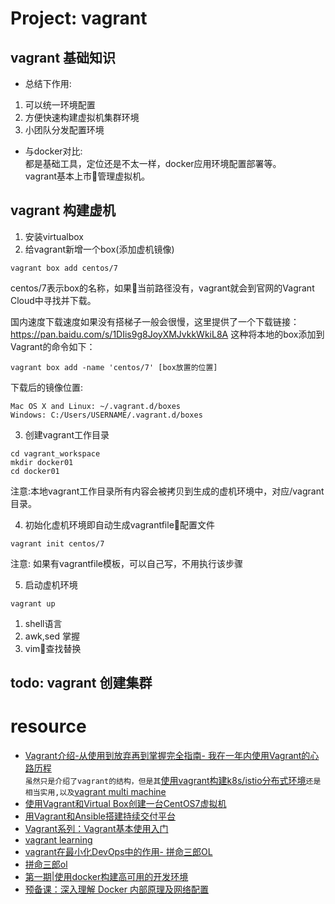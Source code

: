 # Project: vagrant
 ## vagrant 基础知识
- 总结下作用:   
 1. 可以统一环境配置
 2. 方便快速构建虚拟机集群环境
 3. 小团队分发配置环境  

- 与docker对比:   
都是基础工具，定位还是不太一样，docker应用环境配置部署等。  
vagrant基本上市管理虚拟机。  

 ## vagrant 构建虚机
1. 安装virtualbox
2. 给vagrant新增一个box(添加虚机镜像)

```
vagrant box add centos/7
```

centos/7表示box的名称，如果当前路径没有，vagrant就会到官网的Vagrant Cloud中寻找并下载。

国内速度下载速度如果没有搭梯子一般会很慢，这里提供了一个下载链接： 
https://pan.baidu.com/s/1DIis9g8JoyXMJvkkWkiL8A 
这种将本地的box添加到Vagrant的命令如下：

```
vagrant box add -name 'centos/7' [box放置的位置]
```

下载后的镜像位置:  
```
Mac OS X and Linux: ~/.vagrant.d/boxes
Windows: C:/Users/USERNAME/.vagrant.d/boxes
```

3. 创建vagrant工作目录
```
cd vagrant_workspace
mkdir docker01
cd docker01
``` 
注意:本地vagrant工作目录所有内容会被拷贝到生成的虚机环境中，对应/vagrant目录。

4. 初始化虚机环境即自动生成vagrantfile配置文件  
```
vagrant init centos/7
```
注意: 如果有vagrantfile模板，可以自己写，不用执行该步骤  

5. 启动虚机环境
```
vagrant up
```

1. shell语言
2. awk,sed 掌握
3. vim查找替换

 ## todo: vagrant 创建集群

# resource
- [Vagrant介绍-从使用到放弃再到掌握完全指南- 我在一年内使用Vagrant的心路历程](https://jimmysong.io/posts/vagrant-intro/)  
`虽然只是介绍了vagrant的结构，但是其`[使用vagrant构建k8s/istio分布式环境](https://github.com/rootsongjc/kubernetes-vagrant-centos-cluster)`还是相当实用,以及`[vagrant multi machine](https://www.vagrantup.com/docs/multi-machine/)` `
- [使用Vagrant和Virtual Box创建一台CentOS7虚拟机](https://blog.csdn.net/wang465745776/article/details/80720523) 
- [用Vagrant和Ansible搭建持续交付平台](https://www.linuxidc.com/Linux/2018-04/151775.htm)  
- [Vagrant系列：Vagrant基本使用入门](https://www.linuxidc.com/Linux/2018-04/151772.htm)  
- [vagrant learning](https://github.com/whorusq/vagrant-learning) 
- [vagrant在最小化DevOps中的作用- 拼命三郎OL](https://studygolang.com/articles/16329?fr=sidebar)  
- [拼命三郎ol](https://www.jianshu.com/u/1d7a72cd4230)  
- [第一期|使用docker构建高可用的开发环境](https://segmentfault.com/l/1500000011347031)  
- [预备课：深入理解 Docker 内部原理及网络配置](https://segmentfault.com/l/1500000011347031)  
